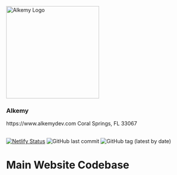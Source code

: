 <img src="https://www.alkemy.dev/assets/alkemy_logo_vertical.png" width="250" alt="Alkemy Logo" title="Alkemy Logo">

<h3>Alkemy</h3>
https://www.alkemydev.com
Coral Springs, FL 33067<br><br>

[![Netlify Status](https://api.netlify.com/api/v1/badges/85cc0fc2-4ee3-4404-bc9a-498a8e1fecf8/deploy-status)](https://app.netlify.com/sites/alkemy/deploys)
![GitHub last commit](https://img.shields.io/github/last-commit/jferragut/alkemy?style=plastic)
![GitHub tag (latest by date)](https://img.shields.io/github/v/tag/jferragut/alkemy)
<br>

# Main Website Codebase
